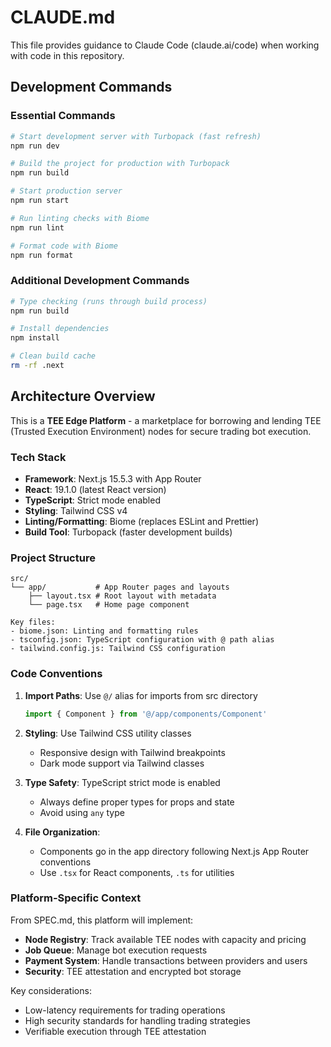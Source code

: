 # CLAUDE.md

This file provides guidance to Claude Code (claude.ai/code) when working with code in this repository.

## Development Commands

### Essential Commands
```bash
# Start development server with Turbopack (fast refresh)
npm run dev

# Build the project for production with Turbopack
npm run build

# Start production server
npm run start

# Run linting checks with Biome
npm run lint

# Format code with Biome
npm run format
```

### Additional Development Commands
```bash
# Type checking (runs through build process)
npm run build

# Install dependencies
npm install

# Clean build cache
rm -rf .next
```

## Architecture Overview

This is a **TEE Edge Platform** - a marketplace for borrowing and lending TEE (Trusted Execution Environment) nodes for secure trading bot execution.

### Tech Stack
- **Framework**: Next.js 15.5.3 with App Router
- **React**: 19.1.0 (latest React version)
- **TypeScript**: Strict mode enabled
- **Styling**: Tailwind CSS v4
- **Linting/Formatting**: Biome (replaces ESLint and Prettier)
- **Build Tool**: Turbopack (faster development builds)

### Project Structure
```
src/
└── app/           # App Router pages and layouts
    ├── layout.tsx # Root layout with metadata
    └── page.tsx   # Home page component

Key files:
- biome.json: Linting and formatting rules
- tsconfig.json: TypeScript configuration with @ path alias
- tailwind.config.js: Tailwind CSS configuration
```

### Code Conventions

1. **Import Paths**: Use `@/` alias for imports from src directory
   ```typescript
   import { Component } from '@/app/components/Component'
   ```

2. **Styling**: Use Tailwind CSS utility classes
   - Responsive design with Tailwind breakpoints
   - Dark mode support via Tailwind classes

3. **Type Safety**: TypeScript strict mode is enabled
   - Always define proper types for props and state
   - Avoid using `any` type

4. **File Organization**: 
   - Components go in the app directory following Next.js App Router conventions
   - Use `.tsx` for React components, `.ts` for utilities

### Platform-Specific Context

From SPEC.md, this platform will implement:
- **Node Registry**: Track available TEE nodes with capacity and pricing
- **Job Queue**: Manage bot execution requests
- **Payment System**: Handle transactions between providers and users
- **Security**: TEE attestation and encrypted bot storage

Key considerations:
- Low-latency requirements for trading operations
- High security standards for handling trading strategies
- Verifiable execution through TEE attestation
